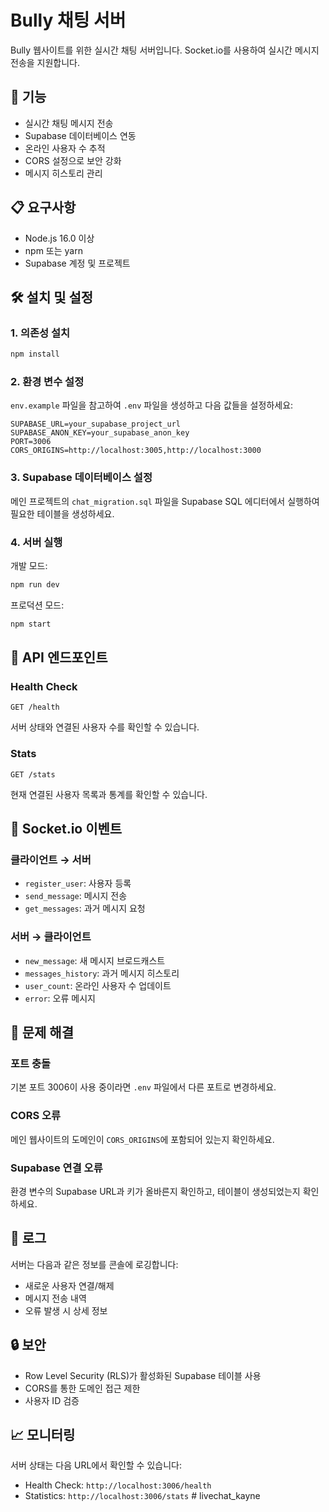 # Bully 채팅 서버

Bully 웹사이트를 위한 실시간 채팅 서버입니다. Socket.io를 사용하여 실시간 메시지 전송을 지원합니다.

## 🚀 기능

- 실시간 채팅 메시지 전송
- Supabase 데이터베이스 연동
- 온라인 사용자 수 추적
- CORS 설정으로 보안 강화
- 메시지 히스토리 관리

## 📋 요구사항

- Node.js 16.0 이상
- npm 또는 yarn
- Supabase 계정 및 프로젝트

## 🛠 설치 및 설정

### 1. 의존성 설치

```bash
npm install
```

### 2. 환경 변수 설정

`env.example` 파일을 참고하여 `.env` 파일을 생성하고 다음 값들을 설정하세요:

```env
SUPABASE_URL=your_supabase_project_url
SUPABASE_ANON_KEY=your_supabase_anon_key
PORT=3006
CORS_ORIGINS=http://localhost:3005,http://localhost:3000
```

### 3. Supabase 데이터베이스 설정

메인 프로젝트의 `chat_migration.sql` 파일을 Supabase SQL 에디터에서 실행하여 필요한 테이블을 생성하세요.

### 4. 서버 실행

개발 모드:
```bash
npm run dev
```

프로덕션 모드:
```bash
npm start
```

## 📡 API 엔드포인트

### Health Check
```
GET /health
```
서버 상태와 연결된 사용자 수를 확인할 수 있습니다.

### Stats
```
GET /stats
```
현재 연결된 사용자 목록과 통계를 확인할 수 있습니다.

## 🔌 Socket.io 이벤트

### 클라이언트 → 서버

- `register_user`: 사용자 등록
- `send_message`: 메시지 전송
- `get_messages`: 과거 메시지 요청

### 서버 → 클라이언트

- `new_message`: 새 메시지 브로드캐스트
- `messages_history`: 과거 메시지 히스토리
- `user_count`: 온라인 사용자 수 업데이트
- `error`: 오류 메시지

## 🚨 문제 해결

### 포트 충돌
기본 포트 3006이 사용 중이라면 `.env` 파일에서 다른 포트로 변경하세요.

### CORS 오류
메인 웹사이트의 도메인이 `CORS_ORIGINS`에 포함되어 있는지 확인하세요.

### Supabase 연결 오류
환경 변수의 Supabase URL과 키가 올바른지 확인하고, 테이블이 생성되었는지 확인하세요.

## 📝 로그

서버는 다음과 같은 정보를 콘솔에 로깅합니다:
- 새로운 사용자 연결/해제
- 메시지 전송 내역
- 오류 발생 시 상세 정보

## 🔒 보안

- Row Level Security (RLS)가 활성화된 Supabase 테이블 사용
- CORS를 통한 도메인 접근 제한
- 사용자 ID 검증

## 📈 모니터링

서버 상태는 다음 URL에서 확인할 수 있습니다:
- Health Check: `http://localhost:3006/health`
- Statistics: `http://localhost:3006/stats` #   l i v e c h a t _ k a y n e  
 